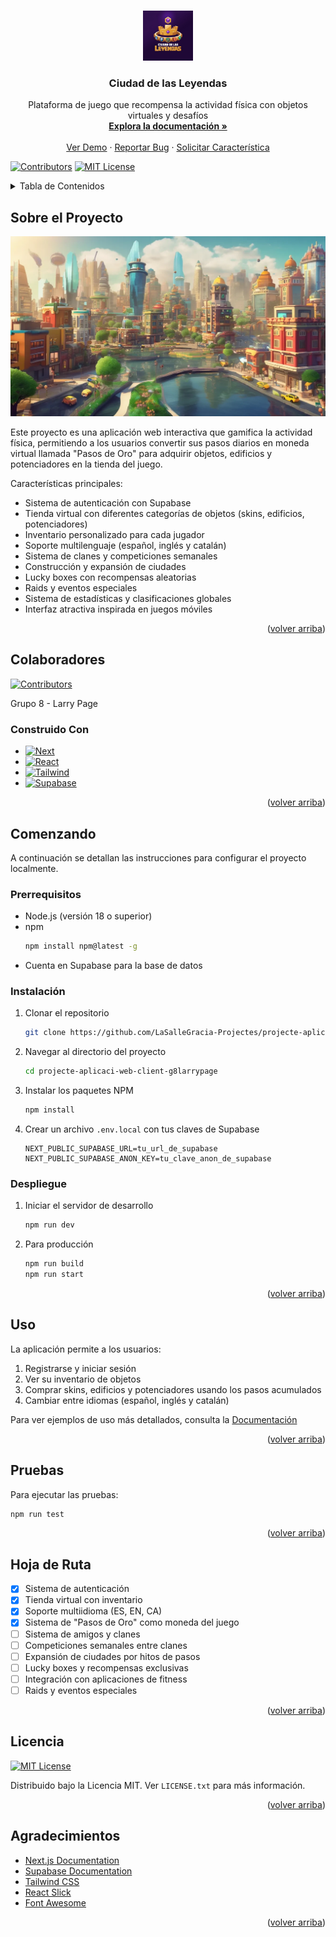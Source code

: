 <!-- Improved compatibility of back to top link: See: https://github.com/othneildrew/Best-README-Template/pull/73 -->
<a name="readme-top"></a>
<!--
*** Thanks for checking out the Best-README-Template. If you have a suggestion
*** that would make this better, please fork the repo and create a pull request
*** or simply open an issue with the tag "enhancement".
*** Don't forget to give the project a star!
*** Thanks again! Now go create something AMAZING! :D
-->



<!-- PROJECT SHIELDS -->
<!--
*** I'm using markdown "reference style" links for readability.
*** Reference links are enclosed in brackets [ ] instead of parentheses ( ).
*** See the bottom of this document for the declaration of the reference variables
*** for contributors-url, forks-url, etc. This is an optional, concise syntax you may use.
*** https://www.markdownguide.org/basic-syntax/#reference-style-links
-->
<!-- FUTURES
[![Forks][forks-shield]][forks-url]
[![Stargazers][stars-shield]][stars-url]
[![Issues][issues-shield]][issues-url]-->





<!-- PROJECT LOGO -->
<br />
<div align="center">
  <a href="https://github.com/LaSalleGracia-Projectes/projecte-aplicaci-web-client-g8larrypage">
    <img src="public/assets/img/logo-principal.png" alt="Logo" width="80" height="80">
  </a>

<h3 align="center">Ciudad de las Leyendas</h3>

  <p align="center">
    Plataforma de juego que recompensa la actividad física con objetos virtuales y desafíos
    <br />
    <!-- Link to Memory PDF -->
    <a href="https://github.com/LaSalleGracia-Projectes/projecte-aplicaci-web-client-g8larrypage"><strong>Explora la documentación »</strong></a>
    <br />
    <br />
    <!-- Link to Demo Video -->
    <a href="https://github.com/LaSalleGracia-Projectes/projecte-aplicaci-web-client-g8larrypage">Ver Demo</a>
    ·
    <a href="https://github.com/LaSalleGracia-Projectes/projecte-aplicaci-web-client-g8larrypage/issues/new?labels=bug&template=bug-report---.md">Reportar Bug</a>
    ·
    <a href="https://github.com/LaSalleGracia-Projectes/projecte-aplicaci-web-client-g8larrypage/issues/new?labels=enhancement&template=feature-request---.md">Solicitar Característica</a>
  </p>
</div>

[![Contributors][contributors-shield]][contributors-url]
[![MIT License][license-shield]][license-url]

<!-- TABLE OF CONTENTS -->
<details>
  <summary>Tabla de Contenidos</summary>
  <ol>
    <li>
      <a href="#sobre-el-proyecto">Sobre el Proyecto</a>
      <ul>
        <li><a href="#construido-con">Construido Con</a></li>
      </ul>
    </li>
    <li>
      <a href="#comenzando">Comenzando</a>
      <ul>
        <li><a href="#prerrequisitos">Prerrequisitos</a></li>
        <li><a href="#instalación">Instalación</a></li>
        <li><a href="#despliegue">Despliegue</a></li>
      </ul>
    </li>
    <li><a href="#uso">Uso</a></li>
    <li><a href="#pruebas">Pruebas</a></li>
    <li><a href="#hoja-de-ruta">Hoja de Ruta</a></li>
    <li><a href="#licencia">Licencia</a></li>
    <li><a href="#agradecimientos">Agradecimientos</a></li>
  </ol>
</details>



<!-- ABOUT THE PROJECT -->
## Sobre el Proyecto

[![Captura de Pantalla del Producto][product-screenshot]](https://g8larrypage.github.io/projecte-aplicaci-web-client/)

Este proyecto es una aplicación web interactiva que gamifica la actividad física, permitiendo a los usuarios convertir sus pasos diarios en moneda virtual llamada "Pasos de Oro" para adquirir objetos, edificios y potenciadores en la tienda del juego.

Características principales:
- Sistema de autenticación con Supabase
- Tienda virtual con diferentes categorías de objetos (skins, edificios, potenciadores)
- Inventario personalizado para cada jugador
- Soporte multilenguaje (español, inglés y catalán)
- Sistema de clanes y competiciones semanales
- Construcción y expansión de ciudades
- Lucky boxes con recompensas aleatorias
- Raids y eventos especiales
- Sistema de estadísticas y clasificaciones globales
- Interfaz atractiva inspirada en juegos móviles

<p align="right">(<a href="#readme-top">volver arriba</a>)</p>

## Colaboradores
[![Contributors][contributors-shield]][contributors-url]

Grupo 8 - Larry Page

### Construido Con

* [![Next][Next.js]][Next-url]
* [![React][React.js]][React-url]
* [![Tailwind][Tailwind.css]][Tailwind-url]
* [![Supabase][Supabase]][Supabase-url]

<p align="right">(<a href="#readme-top">volver arriba</a>)</p>



<!-- GETTING STARTED -->
## Comenzando

A continuación se detallan las instrucciones para configurar el proyecto localmente.

### Prerrequisitos

* Node.js (versión 18 o superior)
* npm
  ```sh
  npm install npm@latest -g
  ```
* Cuenta en Supabase para la base de datos


### Instalación

1. Clonar el repositorio
   ```sh
   git clone https://github.com/LaSalleGracia-Projectes/projecte-aplicaci-web-client-g8larrypage.git
   ```
2. Navegar al directorio del proyecto
   ```sh
   cd projecte-aplicaci-web-client-g8larrypage
   ```
3. Instalar los paquetes NPM
   ```sh
   npm install
   ```
4. Crear un archivo `.env.local` con tus claves de Supabase
   ```
   NEXT_PUBLIC_SUPABASE_URL=tu_url_de_supabase
   NEXT_PUBLIC_SUPABASE_ANON_KEY=tu_clave_anon_de_supabase
   ```

### Despliegue
1. Iniciar el servidor de desarrollo
   ```sh
   npm run dev
   ```
2. Para producción
   ```sh
   npm run build
   npm run start
   ```

<p align="right">(<a href="#readme-top">volver arriba</a>)</p>



<!-- USAGE EXAMPLES -->
## Uso

La aplicación permite a los usuarios:

1. Registrarse y iniciar sesión
2. Ver su inventario de objetos
3. Comprar skins, edificios y potenciadores usando los pasos acumulados
4. Cambiar entre idiomas (español, inglés y catalán)

Para ver ejemplos de uso más detallados, consulta la [Documentación](https://github.com/LaSalleGracia-Projectes/projecte-aplicaci-web-client-g8larrypage)

<p align="right">(<a href="#readme-top">volver arriba</a>)</p>


## Pruebas

Para ejecutar las pruebas:

```sh
npm run test
```

<p align="right">(<a href="#readme-top">volver arriba</a>)</p>

<!-- ROADMAP -->
## Hoja de Ruta

- [X] Sistema de autenticación
- [X] Tienda virtual con inventario
- [X] Soporte multiidioma (ES, EN, CA)
- [X] Sistema de "Pasos de Oro" como moneda del juego
- [ ] Sistema de amigos y clanes
- [ ] Competiciones semanales entre clanes
- [ ] Expansión de ciudades por hitos de pasos
- [ ] Lucky boxes y recompensas exclusivas
- [ ] Integración con aplicaciones de fitness
- [ ] Raids y eventos especiales

<p align="right">(<a href="#readme-top">volver arriba</a>)</p>




<!-- LICENSE -->
## Licencia

[![MIT License][license-shield]][license-url]

Distribuido bajo la Licencia MIT. Ver `LICENSE.txt` para más información.

<p align="right">(<a href="#readme-top">volver arriba</a>)</p>



<!-- ACKNOWLEDGMENTS -->
## Agradecimientos

* [Next.js Documentation](https://nextjs.org/docs)
* [Supabase Documentation](https://supabase.com/docs)
* [Tailwind CSS](https://tailwindcss.com/)
* [React Slick](https://react-slick.neostack.com/)
* [Font Awesome](https://fontawesome.com)

<p align="right">(<a href="#readme-top">volver arriba</a>)</p>



<!-- MARKDOWN LINKS & IMAGES -->
<!-- https://www.markdownguide.org/basic-syntax/#reference-style-links -->
[contributors-shield]: https://img.shields.io/github/contributors/LaSalleGracia-Projectes/projecte-aplicaci-web-client-g8larrypage.svg?style=for-the-badge
[contributors-url]: https://github.com/LaSalleGracia-Projectes/projecte-aplicaci-web-client-g8larrypage/graphs/contributors
[license-shield]: https://img.shields.io/github/license/LaSalleGracia-Projectes/projecte-aplicaci-web-client-g8larrypage.svg?style=for-the-badge
[license-url]: https://github.com/LaSalleGracia-Projectes/projecte-aplicaci-web-client-g8larrypage/blob/main/LICENSE.txt
[product-screenshot]: public/assets/img/preview.png
[Next.js]: https://img.shields.io/badge/next.js-000000?style=for-the-badge&logo=nextdotjs&logoColor=white
[Next-url]: https://nextjs.org/
[React.js]: https://img.shields.io/badge/React-20232A?style=for-the-badge&logo=react&logoColor=61DAFB
[React-url]: https://reactjs.org/
[Tailwind.css]: https://img.shields.io/badge/Tailwind_CSS-38B2AC?style=for-the-badge&logo=tailwind-css&logoColor=white
[Tailwind-url]: https://tailwindcss.com/
[Supabase]: https://img.shields.io/badge/Supabase-3ECF8E?style=for-the-badge&logo=supabase&logoColor=white
[Supabase-url]: https://supabase.com/

